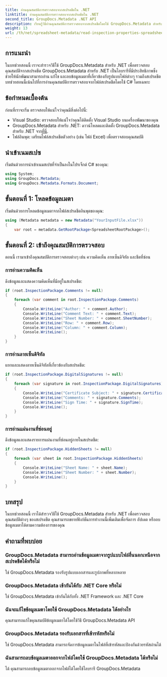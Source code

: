 ```yaml
---
title: อ่านคุณสมบัติการตรวจสอบจากสเปรดชีตใน .NET
linktitle: อ่านคุณสมบัติการตรวจสอบจากสเปรดชีตใน .NET
second_title: GroupDocs.Metadata .NET API
description: เรียนรู้วิธีอ่านคุณสมบัติการตรวจสอบจากสเปรดชีตโดยใช้ GroupDocs.Metadata สำหรับ .NET เข้าถึงความคิดเห็น ลายเซ็นดิจิทัล และแผ่นงานที่ซ่อนอยู่ได้อย่างง่ายดาย
weight: 13
url: /th/net/spreadsheet-metadata/read-inspection-properties-spreadsheets/
---
```

## การแนะนำ
ในบทช่วยสอนนี้ เราจะสำรวจวิธีใช้ GroupDocs.Metadata สำหรับ .NET เพื่อตรวจสอบคุณสมบัติจากสเปรดชีต GroupDocs.Metadata สำหรับ .NET เป็นไลบรารีที่มีประสิทธิภาพซึ่งช่วยให้นักพัฒนาสามารถอ่าน แก้ไข และลบข้อมูลเมตาที่เกี่ยวข้องกับรูปแบบไฟล์ต่างๆ รวมถึงสเปรดชีต บทช่วยสอนนี้เน้นไปที่การอ่านคุณสมบัติการตรวจสอบจากไฟล์สเปรดชีตโดยใช้ C# โดยเฉพาะ
## ข้อกำหนดเบื้องต้น
ก่อนที่เราจะเริ่ม ตรวจสอบให้แน่ใจว่าคุณมีสิ่งต่อไปนี้:
- Visual Studio: ตรวจสอบให้แน่ใจว่าคุณได้ติดตั้ง Visual Studio บนเครื่องพัฒนาของคุณ
-  GroupDocs.Metadata สำหรับ .NET: ดาวน์โหลดและติดตั้ง GroupDocs.Metadata สำหรับ .NET จาก[ที่นี่](https://releases.groupdocs.com/metadata/net/).
- ไฟล์อินพุต: เตรียมไฟล์สเปรดชีตตัวอย่าง (เช่น ไฟล์ Excel) เพื่อตรวจสอบคุณสมบัติ

## นำเข้าเนมสเปซ
เริ่มต้นด้วยการนำเข้าเนมสเปซที่จำเป็นลงในโปรเจ็กต์ C# ของคุณ:
```csharp
using System;
using GroupDocs.Metadata;
using GroupDocs.Metadata.Formats.Document;
```
## ขั้นตอนที่ 1: โหลดข้อมูลเมตา
เริ่มต้นด้วยการโหลดข้อมูลเมตาจากไฟล์สเปรดชีตอินพุตของคุณ:
```csharp
using (Metadata metadata = new Metadata("YourInputFile.xlsx"))
{
    var root = metadata.GetRootPackage<SpreadsheetRootPackage>();
```
## ขั้นตอนที่ 2: เข้าถึงคุณสมบัติการตรวจสอบ
ตอนนี้ เรามาเข้าถึงคุณสมบัติการตรวจสอบต่างๆ เช่น ความคิดเห็น ลายเซ็นดิจิทัล และชีตที่ซ่อน
### การอ่านความคิดเห็น
ดึงข้อมูลและแสดงความคิดเห็นที่มีอยู่ในสเปรดชีต:
```csharp
if (root.InspectionPackage.Comments != null)
{
    foreach (var comment in root.InspectionPackage.Comments)
    {
        Console.WriteLine("Author: " + comment.Author);
        Console.WriteLine("Comment Text: " + comment.Text);
        Console.WriteLine("Sheet Number: " + comment.SheetNumber);
        Console.WriteLine("Row: " + comment.Row);
        Console.WriteLine("Column: " + comment.Column);
        Console.WriteLine();
    }
}
```
### การอ่านลายเซ็นดิจิทัล
แยกและแสดงลายเซ็นดิจิทัลที่เกี่ยวข้องกับสเปรดชีต:
```csharp
if (root.InspectionPackage.DigitalSignatures != null)
{
    foreach (var signature in root.InspectionPackage.DigitalSignatures)
    {
        Console.WriteLine("Certificate Subject: " + signature.CertificateSubject);
        Console.WriteLine("Comments: " + signature.Comments);
        Console.WriteLine("Sign Time: " + signature.SignTime);
        Console.WriteLine();
    }
}
```
### การอ่านแผ่นงานที่ซ่อนอยู่
ดึงข้อมูลและแสดงรายการแผ่นงานที่ซ่อนอยู่ภายในสเปรดชีต:
```csharp
if (root.InspectionPackage.HiddenSheets != null)
{
    foreach (var sheet in root.InspectionPackage.HiddenSheets)
    {
        Console.WriteLine("Sheet Name: " + sheet.Name);
        Console.WriteLine("Sheet Number: " + sheet.Number);
        Console.WriteLine();
    }
}
```

## บทสรุป
ในบทช่วยสอนนี้ เราได้สำรวจวิธีใช้ GroupDocs.Metadata สำหรับ .NET เพื่อตรวจสอบคุณสมบัติต่างๆ ของสเปรดชีต คุณสามารถขยายฟังก์ชันการทำงานนี้เพิ่มเติมเพื่อจัดการ อัปเดต หรือลบข้อมูลเมตาได้ตามความต้องการของคุณ

## คำถามที่พบบ่อย
### GroupDocs.Metadata สามารถอ่านข้อมูลเมตาจากรูปแบบไฟล์อื่นนอกเหนือจากสเปรดชีตได้หรือไม่
ใช่ GroupDocs.Metadata รองรับรูปแบบเอกสารและรูปภาพที่หลากหลาย
### GroupDocs.Metadata เข้ากันได้กับ .NET Core หรือไม่
ใช่ GroupDocs.Metadata เข้ากันได้กับทั้ง .NET Framework และ .NET Core
### ฉันจะแก้ไขข้อมูลเมตาโดยใช้ GroupDocs.Metadata ได้อย่างไร
คุณสามารถแก้ไขคุณสมบัติข้อมูลเมตาได้โดยใช้วิธี GroupDocs.Metadata API
### GroupDocs.Metadata รองรับเอกสารที่เข้ารหัสหรือไม่
ใช่ GroupDocs.Metadata สามารถจัดการข้อมูลเมตาในไฟล์ที่เข้ารหัสและป้องกันด้วยรหัสผ่านได้
### ฉันสามารถลบข้อมูลเมตาออกจากไฟล์โดยใช้ GroupDocs.Metadata ได้หรือไม่
ได้ คุณสามารถลบข้อมูลเมตาออกจากไฟล์ได้โดยใช้ไลบรารี GroupDocs.Metadata